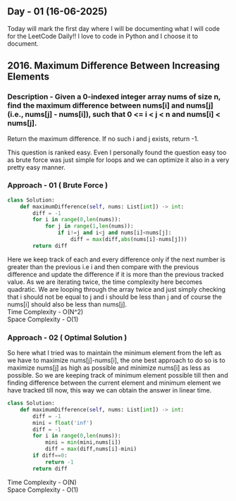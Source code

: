 ## Day - 01  (16-06-2025)

Today will mark the first day where I will be documenting what I will code for the LeetCode Daily!!
I love to code in Python and I choose it to document.

## 2016. Maximum Difference Between Increasing Elements
### Description - Given a 0-indexed integer array nums of size n, find the maximum difference between nums[i] and nums[j] (i.e., nums[j] - nums[i]), such that 0 <= i < j < n and nums[i] < nums[j].

Return the maximum difference. If no such i and j exists, return -1.

This question is ranked easy. 
Even I personally found the question easy too as brute force was just simple for loops and we can optimize it also in a very pretty easy manner.

### Approach - 01 ( Brute Force )

``` Python 
class Solution:
    def maximumDifference(self, nums: List[int]) -> int:
        diff = -1
        for i in range(0,len(nums)):
            for j in range(1,len(nums)):
                if i!=j and i<j and nums[i]<nums[j]:
                    diff = max(diff,abs(nums[i]-nums[j]))
        return diff
```

Here we keep track of each and every difference only if the next number is greater than the previous i.e i and then compare with the previous difference and update the difference if it is more than the previous tracked value. As we are iterating twice, the time complexity here becomes quadratic. We are looping through the array twice and just simply checking that i should not be equal to j and i should be less than j and of course the nums[i] should also be less than nums[j]. \
Time Complexity - O(N^2) \
Space Complexity - O(1)
### Approach - 02 ( Optimal Solution )

So here what I tried was to maintain the minimum element from the left as we have to maximize nums[j]-nums[i], the one best approach to do so is to maximize nums[j] as high as possible and minimize nums[i] as less as possible. So we are keeping track of minimum element possible till then and finding difference between the current element and minimum element we have tracked till now, this way we can obtain the answer in linear time.

``` Python
class Solution:
    def maximumDifference(self, nums: List[int]) -> int:
        diff = -1
        mini = float('inf')
        diff = -1
        for i in range(0,len(nums)):
            mini = min(mini,nums[i])
            diff = max(diff,nums[i]-mini)
        if diff==0:
            return -1
        return diff

```
Time Complexity - O(N) \
Space Complexity - O(1)